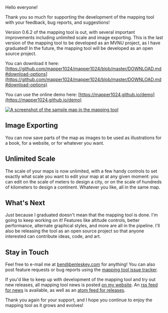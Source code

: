 Hello everyone!

Thank you so much for supporting the development of the mapping tool with your feedback, bug reports, and suggestions!

Version 0.6.2 of the mapping tool is out, with several important improvements including unlimited scale and image exporting. This is the last version of the mapping tool to be developed as an MVNU project, as I have graduated! In the future, the mapping tool will be developed as an open source project.

You can download it here: [https://github.com/mapper1024/mapper1024/blob/master/DOWNLOAD.md#download-options](https://github.com/mapper1024/mapper1024/blob/master/DOWNLOAD.md#download-options)

You can use the online demo here: [https://mapper1024.github.io/demo](https://mapper1024.github.io/demo)

[![A screenshot of the sample map in the mapping tool](https://mapper1024.github.io/screenshots/sample_map_0.6.2.thumb.png)](https://mapper1024.github.io/screenshots/sample_map_0.6.2.png)

Image Exporting
---------------
You can now save parts of the map as images to be used as illustrations for a book, for a website, or for whatever you want.

Unlimited Scale
---------------
The scale of your maps is now unlimited, with a few handy controls to set exactly what scale you want to edit your map at at any given moment: you can edit on the scale of meters to design a city, or on the scale of hundreds of kilometers to design a continent. Whatever you like, all in the same map.

What's Next
-----------
Just because I graduated doesn't mean that the mapping tool is done. I'm going to keep working on it! Features like altitude controls, better performance, alternate graphical styles, and more are all in the pipeline. I'll also be releasing the tool as an open source project so that anyone interested can contribute ideas, code, and art.

Stay in Touch
-----------
Feel free to e-mail me at [ben@benleskey.com](mailto:ben@benleskey.com) for anything! You can also post feature requests or bug reports using the [mapping tool issue tracker](https://github.com/mapper1024/mapper1024/issues).

If you'd like to keep up with development of the mapping tool and try out new releases, all mapping tool news is posted [on my website](https://benleskey.com/aka/mappingtoolnews). An [rss feed for news](https://benleskey.com/blog/tags/mappingtool.feed.xml) is available, as well as an [atom feed for releases](https://github.com/mapper1024/mapper1024/releases.atom).

Thank you again for your support, and I hope you continue to enjoy the mapping tool as it grows and evolves!
